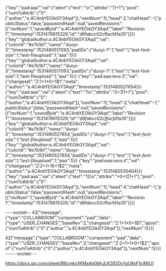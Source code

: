{"key":"pad:aaa","val":{"atext":{"text":"\n","attribs":"|1+1"},"pool":{"numToAttrib":{"0":["author","a.4C4nbYEOikGY3Aqd"]},"nextNum":1},"head":2,"chatHead":-1,"publicStatus":false,"passwordHash":null,"savedRevisions":[{"revNum":1,"savedById":"a.4C4nbYEOikGY3Aqd","label":"Revision 1","timestamp":1531478615329,"id":"d6fabcc02cffacfd1a35"}]}}
{"key":"globalAuthor:a.4C4nbYEOikGY3Aqd","val":{"colorId":"#e7b1b1","name":"duoyi-3","timestamp":1531480517093,"padIDs":{"duoyi-1":1,"test":1,"test-font-size":1,"test-fileupload":1,"aaa":1}}}
{"key":"globalAuthor:a.4C4nbYEOikGY3Aqd","val":{"colorId":"#e7b1b1","name":"duoyi-3","timestamp":1531480517093,"padIDs":{"duoyi-1":1,"test":1,"test-font-size":1,"test-fileupload":1,"aaa":1}}}
{"key":"pad:aaa:revs:3","val":{"changeset":"Z:1>1*0+1$1","meta":{"author":"a.4C4nbYEOikGY3Aqd","timestamp":1531480527654}}}
{"key":"pad:aaa","val":{"atext":{"text":"1\n","attribs":"*0+1|1+1"},"pool":{"numToAttrib":{"0":["author","a.4C4nbYEOikGY3Aqd"]},"nextNum":1},"head":3,"chatHead":-1,"publicStatus":false,"passwordHash":null,"savedRevisions":[{"revNum":1,"savedById":"a.4C4nbYEOikGY3Aqd","label":"Revision 1","timestamp":1531478615329,"id":"d6fabcc02cffacfd1a35"}]}}
{"key":"globalAuthor:a.4C4nbYEOikGY3Aqd","val":{"colorId":"#e7b1b1","name":"duoyi-3","timestamp":1531480527654,"padIDs":{"duoyi-1":1,"test":1,"test-font-size":1,"test-fileupload":1,"aaa":1}}}
{"key":"globalAuthor:a.4C4nbYEOikGY3Aqd","val":{"colorId":"#e7b1b1","name":"duoyi-3","timestamp":1531480527654,"padIDs":{"duoyi-1":1,"test":1,"test-font-size":1,"test-fileupload":1,"aaa":1}}}
{"key":"pad:aaa:revs:4","val":{"changeset":"Z:2>1=1*0+1$2","meta":{"author":"a.4C4nbYEOikGY3Aqd","timestamp":1531480530404}}}
{"key":"pad:aaa","val":{"atext":{"text":"12\n","attribs":"*0+2|1+1"},"pool":{"numToAttrib":{"0":["author","a.4C4nbYEOikGY3Aqd"]},"nextNum":1},"head":4,"chatHead":-1,"publicStatus":false,"passwordHash":null,"savedRevisions":[{"revNum":1,"savedById":"a.4C4nbYEOikGY3Aqd","label":"Revision 1","timestamp":1531478615329,"id":"d6fabcc02cffacfd1a35"}]}}

----socket--
42["message",{"type":"COLLABROOM","component":"pad","data":{"type":"USER_CHANGES","baseRev":2,"changeset":"Z:1>1*0+1$1","apool":{"numToAttrib":{"0":["author","a.4C4nbYEOikGY3Aqd"]},"nextNum":1}}}]

42["message",{"type":"COLLABROOM","component":"pad","data":{"type":"USER_CHANGES","baseRev":3,"changeset":"Z:2>1=1*0+1$2","apool":{"numToAttrib":{"0":["author","a.4C4nbYEOikGY3Aqd"]},"nextNum":1}}}]
------socket---


https://docs.qq.com/sheet/B6cmkx1KMxAp0bhJLK3IDZIy1gU8sF1ciMlU1